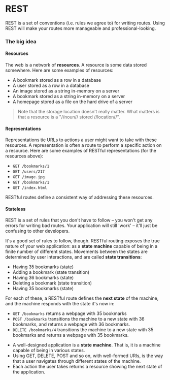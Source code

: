 # REST

REST is a set of conventions (i.e. rules we agree to) for writing routes. Using REST will make your routes more manageable and professional-looking.

### The big idea

#### Resources

The web is a network of **resources**. A resource is some data stored somewhere. Here are some examples of resources:

- A bookmark stored as a row in a database
- A user stored as a row in a database
- An image stored as a string in-memory on a server
- A bookmark stored as a string in-memory on a server
- A homepage stored as a file on the hard drive of a server

> Note that the storage location doesn't really matter. What matters is that a resource is a "//noun// stored //location//".

#### Representations

Representations tie URLs to actions a user might want to take with these resources. A representation is often a route to perform a specific action on a resource. Here are some examples of RESTful representations (for the resources above):

- `GET /bookmarks/1`
- `GET /users/217`
- `GET /image.jpg`
- `GET /bookmarks/1`
- `GET /index.html`

RESTful routes define a consistent way of addressing these resources.

#### Stateless

REST is a set of rules that you don't have to follow – you won't get any errors for writing bad routes. Your application will still 'work' – it'll just be confusing to other developers.

It's a good set of rules to follow, though. RESTful routing exposes the true nature of your web application: as a **state machine** capable of being in a finite number of different states. Movements between the states are determined by user interactions, and are called **state transitions**:

- Having 35 bookmarks (state)
- Adding a bookmark (state transition)
- Having 36 bookmarks (state)
- Deleting a bookmark (state transition)
- Having 35 bookmarks (state)

For each of these, a RESTful route defines the **next state** of the machine, and the machine responds with the state it's now in:

- `GET /bookmarks` returns a webpage with 35 bookmarks
- `POST /bookmarks` transitions the machine to a new state with 36 bookmarks, and returns a webpage with 36 bookmarks.
- `DELETE /bookmarks/4` transitions the machine to a new state with 35 bookmarks and returns a webpage with 35 bookmarks.

* A well-designed application is a **state machine**. That is, it is a machine capable of being in various states.
* Using GET, DELETE, POST and so on, with well-formed URIs, is the way that a user navigates through different states of the machine.
* Each action the user takes returns a resource showing the next state of the application.
